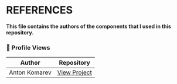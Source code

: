 # REFERENCES
**This file contains the authors of the components that I used in this repository.**

### 👀 Profile Views

| Author | Repository |
|--------|------------|
| Anton Komarev | <a href="https://github.com/antonkomarev/github-profile-views-counter/blob/master/README.md">View Project</a> |
